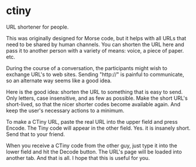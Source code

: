 # ctiny
URL shortener for people.

This was originally designed for Morse code, but it helps with all URLs that need
to be shared by human channels.  You can shorten the URL here and pass it to another
person with a variety of means:   voice,  a piece of paper. etc.

During the course of a conversation, the participants
might wish to exchange URL's to web sites. Sending
"http://" is painful to communicate, so an alternate way seems like a good idea.

Here is the good idea: shorten the URL to something that is easy to send.
Only letters, case insensitive, and as few as possible.
Make the short URL's short-lived, so that the nicer shorter
codes become available again. And keep
the user's necessary actions to a minimum.

To make a CTiny URL, paste the real URL into the upper field
and press Encode. The Tiny code will appear in the other field.
Yes. it is insanely short. Send that to your friend.

When you receive a CTiny code from the other guy, just
type it into the lower field and hit the Decode button. The URL's page
will be loaded into another tab.
And that is all. I hope that this is useful for you.

